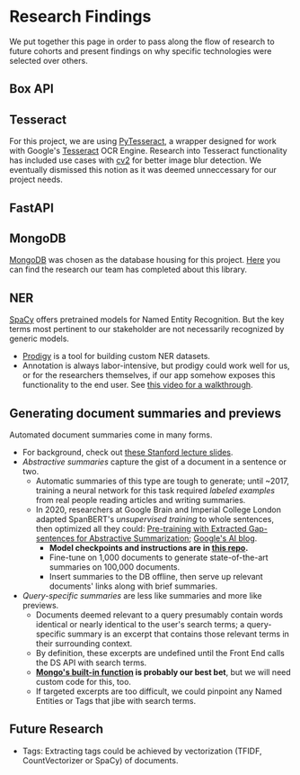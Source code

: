 # Research Findings
We put together this page in order to pass along the flow of research to future cohorts and present findings on why specific technologies were selected over others.



## Box API




## Tesseract
For this project, we are using [PyTesseract](https://pypi.org/project/pytesseract/), a wrapper designed for work with Google's [Tesseract](https://opensource.google/projects/tesseract) OCR Engine. Research into Tesseract functionality has included use cases with [cv2](https://www.pyimagesearch.com/2017/07/10/using-tesseract-ocr-python/) for better image blur detection. We eventually dismissed this notion as it was deemed unneccessary for our project needs.



## FastAPI



## MongoDB
[MongoDB](https://www.mongodb.com/) was chosen as the database housing for this project. [Here](https://github.com/Lambda-School-Labs/human-rights-first-docdb-ds/blob/feature/mongo_population_research/assets/mongo_population_research.md) you can find the research our team has completed about this library.



## NER
[SpaCy](https://spacy.io/) offers pretrained models for Named Entity Recognition. But the key terms most pertinent to our stakeholder are not necessarily recognized by generic models.
- [Prodigy](https://prodi.gy/) is a tool for building custom NER datasets.
- Annotation is always labor-intensive, but prodigy could work well for us, or for the researchers themselves, if our app somehow exposes this functionality to the end user. See [this video for a walkthrough](https://www.youtube.com/watch?v=59BKHO_xBPA).



## Generating document summaries and previews
Automated document summaries come in many forms.
- For background, check out [these Stanford lecture slides](http://web.stanford.edu/class/cs276b/handouts/lecture14.pdf).
- *Abstractive summaries* capture the gist of a document in a sentence or two.
  - Automatic summaries of this type are tough to generate; until ~2017, training a neural network for this task required *labeled examples* from real people reading articles and writing summaries.
  - In 2020, researchers at Google Brain and Imperial College London adapted SpanBERT's *unsupervised training* to whole sentences, then optimized all they could: [Pre-training with Extracted Gap-sentences for Abstractive Summarization](https://arxiv.org/pdf/1912.08777.pdf); [Google's AI blog](https://ai.googleblog.com/2020/06/pegasus-state-of-art-model-for.html).
    - **Model checkpoints and instructions are in [this repo](https://github.com/google-research/pegasus).**
    - Fine-tune on 1,000 documents to generate state-of-the-art summaries on 100,000 documents.
    - Insert summaries to the DB offline, then serve up relevant documents' links along with brief summaries.
- *Query-specific summaries* are less like summaries and more like previews.
  - Documents deemed relevant to a query presumably contain words identical or nearly identical to the user's search terms; a query-specific summary is an excerpt that contains those relevant terms in their surrounding context.
  - By definition, these excerpts are undefined until the Front End calls the DS API with search terms.
  - **[Mongo's built-in function](https://docs.atlas.mongodb.com/reference/atlas-search/highlighting/#std-label-highlight-ref) is probably our best bet**, but we will need custom code for this, too.
  - If targeted excerpts are too difficult, we could pinpoint any Named Entities or Tags that jibe with search terms.

## Future Research
- Tags:
  Extracting tags could be achieved by vectorization (TFIDF, CountVectorizer or SpaCy) of documents.